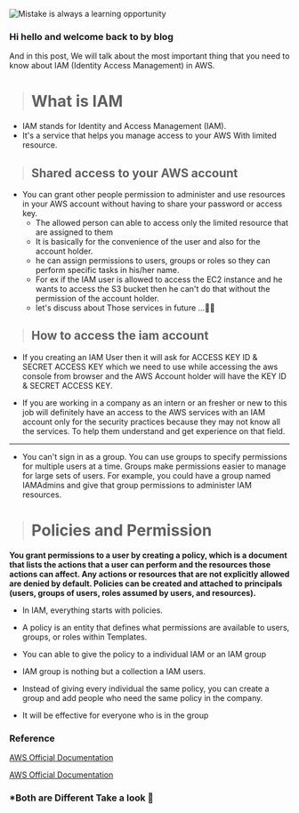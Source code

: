 ![Mistake is always  a learning opportunity](https://www.rd.com/wp-content/uploads/2021/01/100-of-the-Most-Uplifting-Quotes-Ever11-scaled.jpg?fit=700,700)
### Hi hello and welcome back to by blog

And in this post, We will talk about the most important thing that you need to know about IAM (Identity Access Management) in AWS. 

># What is IAM
* IAM stands for Identity and Access Management (IAM).
* It's a service that helps you manage access to your AWS With limited resource. 


>## Shared access to your AWS account
* You can grant other people permission to administer and use resources in your AWS account without having to share your password or access key.
    - The allowed person can able to access only the limited resource that are assigned to them
    - It is basically for the convenience of the user and also for the account holder.
    - he can assign  permissions to users, groups or roles so they can perform specific tasks in his/her name.
    - For ex if the IAM user is allowed to access the EC2 instance and he wants to access the S3 bucket then he can't do that without the permission of the account holder.
    * let's discuss about Those services in future ...🔰😊

>## How to access the iam account 
* If you creating an  IAM User then it will ask for ACCESS KEY ID & SECRET ACCESS KEY which we need to use while accessing the aws console from browser and the AWS Account holder will have the KEY ID & SECRET ACCESS KEY.

* If you are working in a company as an intern or an fresher or new to this job will definitely have an access to the AWS services with an IAM account only for the security practices
because they may not know all the services. To help them understand and get experience on that field.
***

* You can't sign in as a group. You can use groups to specify permissions for multiple users at a time. Groups make permissions easier to manage for large sets of users. For example, you could have a group named IAMAdmins and give that group permissions to administer IAM resources.


># Policies and Permission

**You grant permissions to a user by creating a policy, which is a document that lists the actions that a user can perform and the resources those actions can affect. Any actions or resources that are not explicitly allowed are denied by default. Policies can be created and attached to principals (users, groups of users, roles assumed by users, and resources).**

- In IAM, everything starts with policies.

- A policy is an entity that defines what permissions are available to users, groups, or roles within Templates.

- You can able to give the policy to a individual IAM or an IAM group 

- IAM group is nothing but a collection a IAM users.

- Instead of giving every individual the same policy, you can create a group and add people who need the same policy in the company.

-  It will be effective for everyone who is in the group


### Reference
[AWS Official Documentation](https://aws.amazon.com/iam/)

[AWS Official Documentation](https://docs.aws.amazon.com/iam/)

### *Both are Different Take a look 🔰
